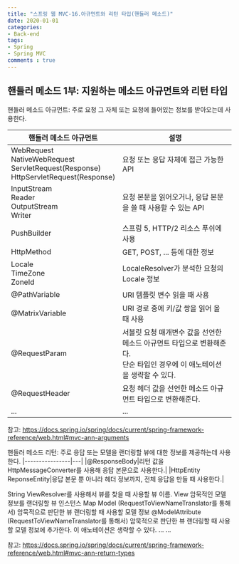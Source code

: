 ```yaml
---  
title: "스프링 웹 MVC-16.아규먼트와 리턴 타입(핸들러 메소드)"
date: 2020-01-01
categories: 
- Back-end
tags:
- Spring 
- Spring MVC
comments : true
---
```


## 핸들러 메소드 1부: 지원하는 메소드 아규먼트와 리턴 타입
핸들러 메소드 아규먼트: 주로 요청 그 자체 또는 요청에 들어있는 정보를 받아오는데 사용한다.

|핸들러 메소드 아규먼트|설명|
|----------------|---|
|WebRequest<br>NativeWebRequest<br>ServletRequest(Response)<br>HttpServletRequest(Response)|요청 또는 응답 자체에 접근 가능한 API|
|InputStream<br>Reader<br>OutputStream<br>Writer|요청 본문을 읽어오거나, 응답 본문을 쓸 때 사용할 수 있는 API|
|PushBuilder|스프링 5, HTTP/2 리소스 푸쉬에 사용|
|HttpMethod|GET, POST, ... 등에 대한 정보|
|Locale<br>TimeZone<br>ZoneId|LocaleResolver가 분석한 요청의 Locale 정보|
|@PathVariable|URI 템플릿 변수 읽을 때 사용|
|@MatrixVariable|URI 경로 중에 키/값 쌍을 읽어 올 때 사용|
|@RequestParam|서블릿 요청 매개변수 값을 선언한 메소드 아규먼트 타입으로 변환해준다.<br>단순 타입인 경우에 이 애노테이션을 생략할 수 있다.|
|@RequestHeader|요청 헤더 값을 선언한 메소드 아규먼트 타입으로 변환해준다.|
|...|...|

참고: https://docs.spring.io/spring/docs/current/spring-framework-reference/web.html#mvc-ann-arguments

핸들러 메소드 리턴: 주로 응답 또는 모델을 랜더링할 뷰에 대한 정보를 제공하는데 사용한다.
|----------------|---|
|@ResponseBody|리턴 값을 HttpMessageConverter를 사용해 응답 본문으로 사용한다.|
|HttpEntity<br>ReponseEntity|응답 본문 뿐 아니라 헤더 정보까지, 전체 응답을 만들 때 사용한다.|


String
ViewResolver를 사용해서 뷰를 찾을 때 사용할 뷰 이름.
View
암묵적인 모델 정보를 랜더링할 뷰 인스턴스
Map
Model
(RequestToViewNameTranslator를 통해서) 암묵적으로 판단한 뷰 랜더링할 때 사용할 모델 정보
@ModelAttribute
(RequestToViewNameTranslator를 통해서) 암묵적으로 판단한 뷰 랜더링할 때 사용할 모델 정보에 추가한다.
이 애노테이션은 생략할 수 있다.
...
...

참고: https://docs.spring.io/spring/docs/current/spring-framework-reference/web.html#mvc-ann-return-types

